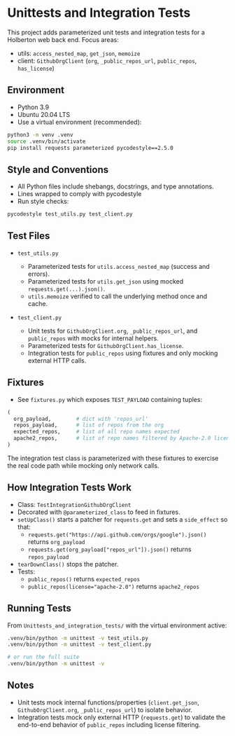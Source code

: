 # Unittests and Integration Tests

This project adds parameterized unit tests and integration tests for a
Holberton web back end. Focus areas:

- utils: `access_nested_map`, `get_json`, `memoize`
- client: `GithubOrgClient` (`org`, `_public_repos_url`, `public_repos`,
  `has_license`)

## Environment

- Python 3.9
- Ubuntu 20.04 LTS
- Use a virtual environment (recommended):

```bash
python3 -m venv .venv
source .venv/bin/activate
pip install requests parameterized pycodestyle==2.5.0
```

## Style and Conventions

- All Python files include shebangs, docstrings, and type annotations.
- Lines wrapped to comply with pycodestyle
- Run style checks:

```bash
pycodestyle test_utils.py test_client.py
```

## Test Files

- `test_utils.py`

  - Parameterized tests for `utils.access_nested_map` (success and errors).
  - Parameterized tests for `utils.get_json` using mocked
    `requests.get(...).json()`.
  - `utils.memoize` verified to call the underlying method once and cache.

- `test_client.py`
  - Unit tests for `GithubOrgClient.org`, `_public_repos_url`,
    and `public_repos` with mocks for internal helpers.
  - Parameterized tests for `GithubOrgClient.has_license`.
  - Integration tests for `public_repos` using fixtures and only mocking
    external HTTP calls.

## Fixtures

- See `fixtures.py` which exposes `TEST_PAYLOAD` containing tuples:

```python
(
  org_payload,        # dict with 'repos_url'
  repos_payload,      # list of repos from the org
  expected_repos,     # list of all repo names expected
  apache2_repos,      # list of repo names filtered by Apache-2.0 license
)
```

The integration test class is parameterized with these fixtures to exercise
the real code path while mocking only network calls.

## How Integration Tests Work

- Class: `TestIntegrationGithubOrgClient`
- Decorated with `@parameterized_class` to feed in fixtures.
- `setUpClass()` starts a patcher for `requests.get` and sets a
  `side_effect` so that:
  - `requests.get("https://api.github.com/orgs/google").json()` returns
    `org_payload`
  - `requests.get(org_payload["repos_url"]).json()` returns `repos_payload`
- `tearDownClass()` stops the patcher.
- Tests:
  - `public_repos()` returns `expected_repos`
  - `public_repos(license="apache-2.0")` returns `apache2_repos`

## Running Tests

From `Unittests_and_integration_tests/` with the virtual environment active:

```bash
.venv/bin/python -m unittest -v test_utils.py
.venv/bin/python -m unittest -v test_client.py

# or run the full suite
.venv/bin/python -m unittest -v
```

## Notes

- Unit tests mock internal functions/properties (`client.get_json`,
  `GithubOrgClient.org`, `_public_repos_url`) to isolate behavior.
- Integration tests mock only external HTTP (`requests.get`) to validate the
  end-to-end behavior of `public_repos` including license filtering.
